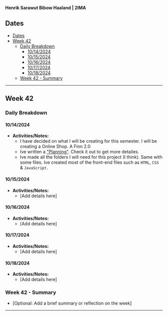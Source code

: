 **Henrik Sarawut Bibow Haaland | 2IMA**

## Dates

- [Dates](#dates)
- [Week 42](#week-42)
  - [Daily Breakdown](#daily-breakdown)
    - [10/14/2024](#10142024)
    - [10/15/2024](#10152024)
    - [10/16/2024](#10162024)
    - [10/17/2024](#10172024)
    - [10/18/2024](#10182024)
  - [Week 42 - Summary](#week-42---summary)

---

## Week 42 

### Daily Breakdown

#### 10/14/2024
- **Activities/Notes:**
  - I have decided on what I will be creating for this semester. I will be creating a Online Shop. A Finn 2.0 
  - Ive written a ["Planning"](../docs/Part1%20Planning.md). Check it out to get more detailes.
  - Ive made all the folders I will need for this project (I think). Same with some files. Ive created most of the front-end files such as `HTML`, `CSS` & `JavaScript`.
#### 10/15/2024
- **Activities/Notes:**
  - [Add details here]

#### 10/16/2024
- **Activities/Notes:**
  - [Add details here]

#### 10/17/2024
- **Activities/Notes:**
  - [Add details here]

#### 10/18/2024
- **Activities/Notes:**
  - [Add details here]

### Week 42 - Summary
- [Optional: Add a brief summary or reflection on the week]

---



